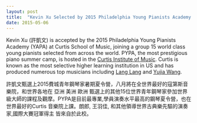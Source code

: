 ```yaml
---
layout: post
title:  "Kevin Xu Selected by 2015 Philadelphia Young Pianists Academy (YAPA) at Curtis School of Music"
date: 2015-05-06
---
```


Kevin Xu (許凱文) is accepted by the 2015 Philadelphia Young Pianists Academy (YAPA) at Curtis School of Music, joining a group 15 world class young pianists selected from across the world. PYPA, the most prestigious piano summer camp, is hosted in the [Curtis Institute of Music](http://www.curtis.edu). Curtis is known as the most selective higher learning institution in US and has produced numerous top musicians including [Lang Lang](http://langlang.com) and [Yujia Wang](http://www.yujawang.com).

許凱文甄選上2015費城青年鋼琴家暑期夏令營，八月將在全世界最好的寇第斯音樂院，和世界各地在 亞洲 美洲 歐洲 甄選上的其他15位世界青年鋼琴家參加世界級大師的課程及觀摩。PYPA是目前最專業,學員演奏水平最高的鋼琴夏令營，也在世界最好的Curtis 音樂院上課。朗郎, 王羽佳, 和其他領導世界古典樂先驅的演奏家,國際大賽冠軍得主 皆來自於此校。
